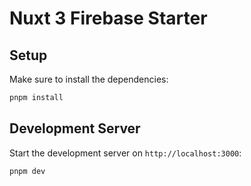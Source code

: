 # Nuxt 3 Firebase Starter

## Setup

Make sure to install the dependencies:

```bash
pnpm install
```

## Development Server

Start the development server on `http://localhost:3000`:

```bash
pnpm dev
```
